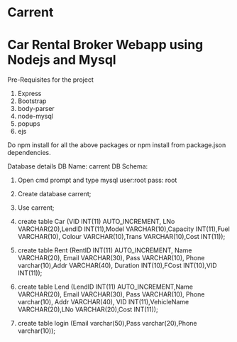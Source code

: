 # Carrent
# Car Rental Broker Webapp using Nodejs and Mysql
Pre-Requisites for the project

1. Express
2. Bootstrap
3. body-parser
4. node-mysql
5. popups
6. ejs

Do npm install for all the above packages or npm install from package.json dependencies.

Database details
DB Name: carrent
DB Schema: 
1. Open cmd prompt and type mysql user:root  pass: root
2. Create database carrent;
3. Use carrent;

4. create table Car (VID INT(11) AUTO_INCREMENT, LNo VARCHAR(20),LendID INT(11),Model VARCHAR(10),Capacity INT(11),Fuel VARCHAR(10),
   Colour VARCHAR(10),Trans VARCHAR(10),Cost INT(11));
   
5. create table Rent (RentID INT(11) AUTO_INCREMENT, Name VARCHAR(20), Email VARCHAR(30), Pass VARCHAR(10), Phone varchar(10),Addr VARCHAR(40),
   Duration INT(10),FCost INT(10),VID INT(11));
   
6. create table Lend (LendID INT(11) AUTO_INCREMENT,Name VARCHAR(20), Email VARCHAR(30), Pass VARCHAR(10), Phone varchar(10), Addr VARCHAR(40),
   VID INT(11),VehicleName VARCHAR(20),LNo VARCHAR(20),Cost INT(11));
   
7. create table login (Email varchar(50),Pass varchar(20),Phone varchar(10));   
   
